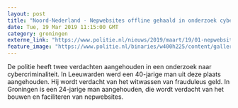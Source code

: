 ```yaml
---
layout: post
title: "Noord-Nederland - Nepwebsites offline gehaald in onderzoek cybercrime"
date: Tue, 19 Mar 2019 11:15:00 GMT
category: groningen
externe_link: "https://www.politie.nl/nieuws/2019/maart/19/01-nepwebsites-offline-gehaald-in-onderzoek-cybercrime.html"
feature_image: "https://www.politie.nl/binaries/w400h225/content/gallery/politie/nieuws/2019/maart/01-nn/website-platgelegd.jpg"
---
```


De politie heeft twee verdachten aangehouden in een onderzoek naar cybercriminaliteit. In Leeuwarden werd een 40-jarige man uit deze plaats aangehouden. Hij wordt verdacht van het witwassen van frauduleus geld. In Groningen is een 24-jarige man aangehouden, die wordt verdacht van het bouwen en faciliteren van nepwebsites.
